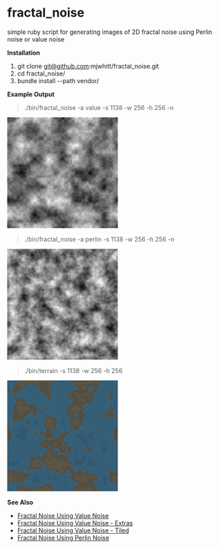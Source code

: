 # fractal_noise

simple ruby script for generating images of 2D fractal noise using Perlin noise or value noise

**Installation**

1. git clone git@github.com:mjwhitt/fractal_noise.git
2. cd fractal_noise/
3. bundle install --path vendor/

**Example Output**

> ./bin/fractal_noise -a value -s 1138 -w 256 -h 256 -n

![value-1138.png](value-1138.png)

> ./bin/fractal_noise -a perlin -s 1138 -w 256 -h 256 -n

![perlin-1138.png](perlin-1138.png)

> ./bin/terrain -s 1138 -w 256 -h 256

![terrain-1138.png](terrain-1138.png)

**See Also**

* [Fractal Noise Using Value Noise](http://www.spacedust.info/2014/06/value-noise/)
* [Fractal Noise Using Value Noise - Extras](http://www.spacedust.info/2014/07/value-noise-extras/)
* [Fractal Noise Using Value Noise - Tiled](http://www.spacedust.info/2014/08/value-noise-tiled/)
* [Fractal Noise Using Perlin Noise](http://www.spacedust.info/2014/11/perlin-noise/)
